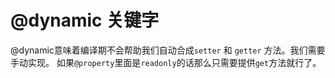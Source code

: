 # @dynamic 关键字
@dynamic意味着编译期不会帮助我们自动合成`setter` 和 `getter` 方法。我们需要手动实现。
如果`@property`里面是`readonly`的话那么只需要提供`get`方法就行了。

